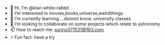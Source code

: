 - 👋 Hi, I’m @kiwi-white-rabbit
- 👀 I’m interested in movies,books,universe,weirdthings
- 🌱 I’m currently learning ...donnot know..university classes
- 💞️ I’m looking to collaborate on some projects which relate to astronomy
- 📫 How to reach me: sunrui371531@163.com
- ⚡ Fun fact: have a try

<!---
kiwi-white-rabbit/kiwi-white-rabbit is a ✨ special ✨ repository because its `README.md` (this file) appears on your GitHub profile.
You can click the Preview link to take a look at your changes.
--->
